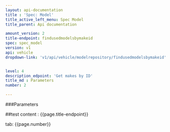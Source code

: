 ```yaml
---
layout: api-documentation
title : 'Spec: Model'
title_active_left_menu: Spec Model
title_parent: Api documentation

amount_version: 2
title-endpoint: findusedmodelsbymakeid
spec: spec_model
version: v1
api: vehicle
dropdown-link: 'v1/api/vehicle/modelrepository/findusedmodelsbymakeid'


level: 4
description_edpoint: 'Get makes by ID'
title_md : Parameters
number: 2

---
```


###Parameters

##test content : {{page.title-endpoint}} 

tab: {{page.number}}